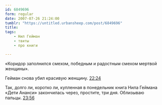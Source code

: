 ```yaml
---
id: 6849696
form: regular
date: 2007-07-26 21:24:00
tumblr: "https://untitled.urbansheep.com/post/6849696"
title:
tags:
    - Нил Гейман
    - твиты
    - про книги

---
```


<p>«Коридор заполнился смехом, победным и радостным смехом мертвой женщины».</p>

<p>Гейман снова убил красивую женщину. <a href="http://twitter.com/urbansheep/statuses/169996522">22:24</a></p>

<p>Так, долго ли, коротко ли, купленная в понедельник книга Нила Геймана «Дети Ананси» закончилась через, простите, три дня. Облизываю пальцы. <a href="http://twitter.com/urbansheep/statuses/170111172">23:56</a></p>

